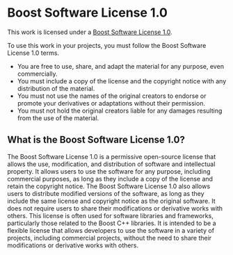 <!--Title start

# BSL v1 template

This template is licensed under the MIT license (https://choosealicense.com/licenses/mit/).

The MIT License is a permissive open-source license that allows you to use this template for any purpose, including commercial purposes, as long as you include a copy of the license and retain the copyright notice. You can also modify and distribute the template, as long as you include the same license and copyright notice as the original template. You are not required to share your modifications or derivative works with others. You are free to use this template in your own projects without any limitations.

Title end-->

<!--Start template-->

# Boost Software License 1.0

This work is licensed under a [Boost Software License 1.0](https://www.boost.org/users/license.html).

<!--Alternatively, you can link it to your LICENSE file-->

To use this work in your projects, you must follow the Boost Software License 1.0 terms.

- You are free to use, share, and adapt the material for any purpose, even commercially.
- You must include a copy of the license and the copyright notice with any distribution of the material.
- You must not use the names of the original creators to endorse or promote your derivatives or adaptations without their permission.
- You must not hold the original creators liable for any damages resulting from the use of the material.

## What is the Boost Software License 1.0?

The Boost Software License 1.0 is a permissive open-source license that allows the use, modification, and distribution of software and intellectual property. It allows users to use the software for any purpose, including commercial purposes, as long as they include a copy of the license and retain the copyright notice. The Boost Software License 1.0 also allows users to distribute modified versions of the software, as long as they include the same license and copyright notice as the original software. It does not require users to share their modifications or derivative works with others. This license is often used for software libraries and frameworks, particularly those related to the Boost C++ libraries. It is intended to be a flexible license that allows developers to use the software in a variety of projects, including commercial projects, without the need to share their modifications or derivative works with others.

<!--End template-->

